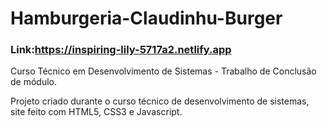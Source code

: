 # Hamburgeria-Claudinhu-Burger
### Link:https://inspiring-lily-5717a2.netlify.app

Curso Técnico em Desenvolvimento de Sistemas - Trabalho de Conclusão de módulo.

Projeto criado  durante o curso técnico de desenvolvimento de sistemas, site feito com HTML5, CSS3 e Javascript. 

